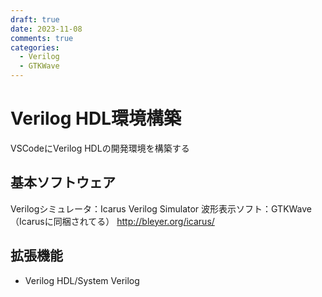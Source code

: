 ```yaml
---
draft: true
date: 2023-11-08
comments: true
categories:
  - Verilog
  - GTKWave
---
```


# Verilog HDL環境構築

VSCodeにVerilog HDLの開発環境を構築する

## 基本ソフトウェア
Verilogシミュレータ：Icarus Verilog Simulator
波形表示ソフト：GTKWave （Icarusに同梱されてる）
http://bleyer.org/icarus/

## 拡張機能
* Verilog HDL/System Verilog

